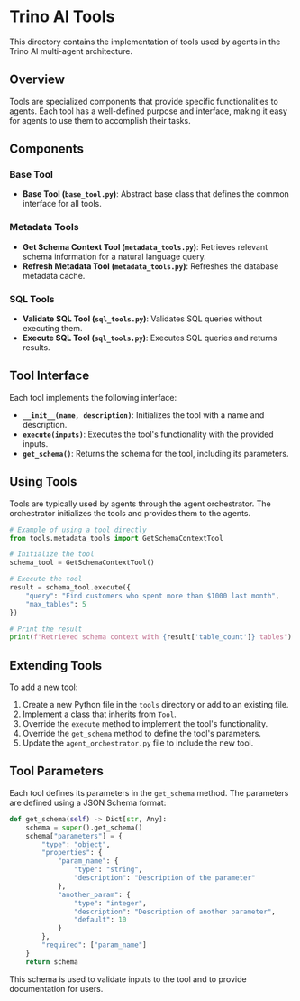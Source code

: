 # Trino AI Tools

This directory contains the implementation of tools used by agents in the Trino AI multi-agent architecture.

## Overview

Tools are specialized components that provide specific functionalities to agents. Each tool has a well-defined purpose and interface, making it easy for agents to use them to accomplish their tasks.

## Components

### Base Tool

- **Base Tool (`base_tool.py`)**: Abstract base class that defines the common interface for all tools.

### Metadata Tools

- **Get Schema Context Tool (`metadata_tools.py`)**: Retrieves relevant schema information for a natural language query.
- **Refresh Metadata Tool (`metadata_tools.py`)**: Refreshes the database metadata cache.

### SQL Tools

- **Validate SQL Tool (`sql_tools.py`)**: Validates SQL queries without executing them.
- **Execute SQL Tool (`sql_tools.py`)**: Executes SQL queries and returns results.

## Tool Interface

Each tool implements the following interface:

- **`__init__(name, description)`**: Initializes the tool with a name and description.
- **`execute(inputs)`**: Executes the tool's functionality with the provided inputs.
- **`get_schema()`**: Returns the schema for the tool, including its parameters.

## Using Tools

Tools are typically used by agents through the agent orchestrator. The orchestrator initializes the tools and provides them to the agents.

```python
# Example of using a tool directly
from tools.metadata_tools import GetSchemaContextTool

# Initialize the tool
schema_tool = GetSchemaContextTool()

# Execute the tool
result = schema_tool.execute({
    "query": "Find customers who spent more than $1000 last month",
    "max_tables": 5
})

# Print the result
print(f"Retrieved schema context with {result['table_count']} tables")
```

## Extending Tools

To add a new tool:

1. Create a new Python file in the `tools` directory or add to an existing file.
2. Implement a class that inherits from `Tool`.
3. Override the `execute` method to implement the tool's functionality.
4. Override the `get_schema` method to define the tool's parameters.
5. Update the `agent_orchestrator.py` file to include the new tool.

## Tool Parameters

Each tool defines its parameters in the `get_schema` method. The parameters are defined using a JSON Schema format:

```python
def get_schema(self) -> Dict[str, Any]:
    schema = super().get_schema()
    schema["parameters"] = {
        "type": "object",
        "properties": {
            "param_name": {
                "type": "string",
                "description": "Description of the parameter"
            },
            "another_param": {
                "type": "integer",
                "description": "Description of another parameter",
                "default": 10
            }
        },
        "required": ["param_name"]
    }
    return schema
```

This schema is used to validate inputs to the tool and to provide documentation for users. 